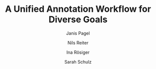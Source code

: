 ---
layout: pub
type: inproceedings
title: "A Unified Annotation Workflow for Diverse Goals"
author:
- Janis Pagel
- Nils Reiter
- Ina Rösiger
- Sarah Schulz
year: 2018
booktitle: "Proceedings of the Workshop: Annotation in Digital Humanities (annDH)"
lang: en
month: 8
editor:
- Sandra Kübler
- Heike Zinsmeister
toappear: true
---